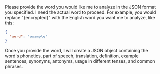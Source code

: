 Please provide the word you would like me to analyze in the JSON format you specified. I need the actual word to proceed. For example, you would replace "{encrypted}" with the English word you want me to analyze, like this:

```json
{
  "word": "example"
}
```

Once you provide the word, I will create a JSON object containing the word's phonetics, part of speech, translation, definition, example sentences, synonyms, antonyms, usage in different tenses, and common phrases.
 